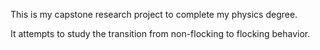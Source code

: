 This is my capstone research project to complete my physics degree.

It attempts to study the transition from non-flocking to flocking behavior.